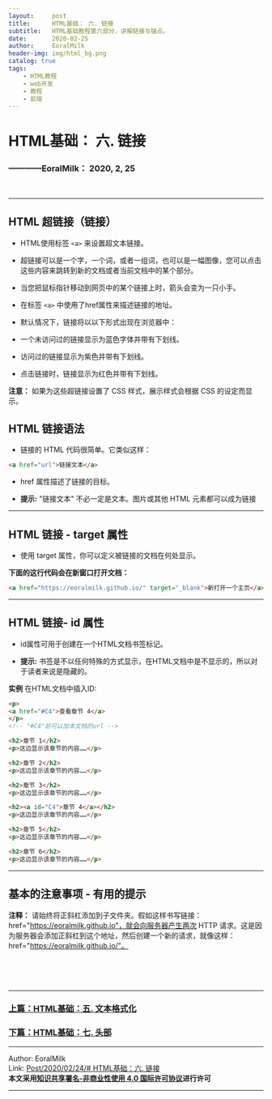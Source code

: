```yaml
---
layout:     post                    
title:      HTML基础： 六. 链接      
subtitle:   HTML基础教程第六部分，讲解链接与锚点。
date:       2020-02-25           
author:     EoralMilk             
header-img: img/html_bg.png    
catalog: true                    
tags:        
    - HTML教程
    - web开发
    - 教程
    - 前端
---
```



# HTML基础： 六. 链接
### ————EoralMilk： 2020, 2, 25
<br/>  

---
## HTML 超链接（链接）
- HTML使用标签 `<a>` 来设置超文本链接。

- 超链接可以是一个字，一个词，或者一组词，也可以是一幅图像，您可以点击这些内容来跳转到新的文档或者当前文档中的某个部分。

- 当您把鼠标指针移动到网页中的某个链接上时，箭头会变为一只小手。

- 在标签 `<a>` 中使用了href属性来描述链接的地址。

- 默认情况下，链接将以以下形式出现在浏览器中：

- 一个未访问过的链接显示为蓝色字体并带有下划线。
 
- 访问过的链接显示为紫色并带有下划线。
  
- 点击链接时，链接显示为红色并带有下划线。
  
**注意：** 如果为这些超链接设置了 CSS 样式，展示样式会根据 CSS 的设定而显示。

## HTML 链接语法
- 链接的 HTML 代码很简单。它类似这样：
```html
<a href="url">链接文本</a>
```
- href 属性描述了链接的目标。
  
- **提示:** "链接文本" 不必一定是文本。图片或其他 HTML 元素都可以成为链接


---

## HTML 链接 - target 属性
- 使用 target 属性，你可以定义被链接的文档在何处显示。

**下面的这行代码会在新窗口打开文档：** 

```html
<a href="https://eoralmilk.github.io/" target="_blank">新打开一个主页</a>
```

---

## HTML 链接- id 属性

- id属性可用于创建在一个HTML文档书签标记。

- **提示:** 书签是不以任何特殊的方式显示，在HTML文档中是不显示的，所以对于读者来说是隐藏的。

**实例** 在HTML文档中插入ID:

```html
<p>
<a href="#C4">查看章节 4</a>
</p>
<!-- "#C4"前可以加本文档的url -->

<h2>章节 1</h2>
<p>这边显示该章节的内容……</p>

<h2>章节 2</h2>
<p>这边显示该章节的内容……</p>

<h2>章节 3</h2>
<p>这边显示该章节的内容……</p>

<h2><a id="C4">章节 4</a></h2>
<p>这边显示该章节的内容……</p>

<h2>章节 5</h2>
<p>这边显示该章节的内容……</p>

<h2>章节 6</h2>
<p>这边显示该章节的内容……</p>
```
---

## 基本的注意事项 - 有用的提示
**注释：** 请始终将正斜杠添加到子文件夹。假如这样书写链接：href="https://eoralmilk.github.io"，就会向服务器产生两次 HTTP 请求。这是因为服务器会添加正斜杠到这个地址，然后创建一个新的请求，就像这样：href="https://eoralmilk.github.io/"。


<br/>  
<br/>
<br/>

---  
### [上篇：HTML基础：五. 文本格式化]()
### [下篇：HTML基础：七. 头部]()


---  

Author: EoralMilk  
Link: [Post/2020/02/24/# HTML基础：六. 链接]()   
**本文采用[知识共享署名-非商业性使用 4.0 国际许可协议](https://creativecommons.org/licenses/by-nc-sa/4.0/)进行许可**  

--- 